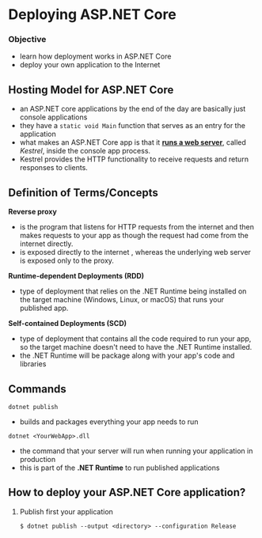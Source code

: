 # Deploying ASP.NET Core

### Objective
- learn how deployment works in ASP.NET Core
- deploy your own application to the Internet


## Hosting Model for ASP.NET Core
- an ASP.NET core applications by the end of the day are basically just console applications
- they have a `static void Main` function that serves as an entry for the application
- what makes an ASP.NET Core app is that it <ins>**runs a web server**</ins>, called _Kestrel_, inside the console app process.
- Kestrel provides the HTTP functionality to receive requests and return responses to clients.



## Definition of Terms/Concepts

**Reverse proxy**
- is the program that listens for HTTP requests from the internet and then makes requests to your app as though the request had come from the internet directly.
- is exposed directly to the internet , whereas the underlying web server is exposed only to the proxy.

**Runtime-dependent Deployments (RDD)**
- type of deployment that relies on the .NET Runtime being installed on the target machine (Windows, Linux, or macOS) that runs your published app.

**Self-contained Deployments (SCD)**
- type of deployment that contains all the code required to run your app, so the target machine doesn't need to have the .NET Runtime installed.
- the .NET Runtime will be package along with your app's code and libraries

## Commands

`dotnet publish`
- builds and packages everything your app needs to run

`dotnet <YourWebApp>.dll`
- the command that your server will run when running your application in production
- this is part of the **.NET Runtime** to run published applications


## How to deploy your ASP.NET Core application?
1. Publish first your application
    ```
    $ dotnet publish --output <directory> --configuration Release
    ```
